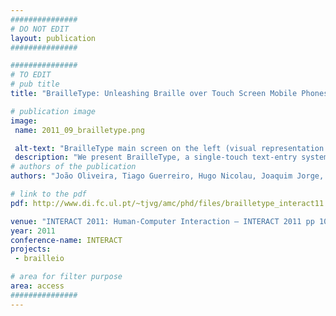 ```yaml
---
###############
# DO NOT EDIT
layout: publication
###############

###############
# TO EDIT
# pub title
title: "BrailleType: Unleashing Braille over Touch Screen Mobile Phones"

# publication image
image:
 name: 2011_09_brailletype.png

 alt-text: "BrailleType main screen on the left (visual representation of the six target zones was added for illustration). Middle screen shows the letter ‘r’ marked and ready to be accepted. The image on the right shows a user writing the letter ‘r’ with BrailleType."
 description: "We present BrailleType, a single-touch text-entry system for touch screen devices. BrailleType allows the blind user to enter text as if he was writing Braille using the traditional 6-dot matrix code. We performed a user study with fifteen blind subjects, to assess this method’s performance against Apple’s VoiceOver approach. BrailleType although slower, was significantly easier and less error prone" 
# authors of the publication
authors: "João Oliveira, Tiago Guerreiro, Hugo Nicolau, Joaquim Jorge, and Daniel Gonçalves"

# link to the pdf
pdf: http://www.di.fc.ul.pt/~tjvg/amc/phd/files/brailletype_interact11.pdf

venue: "INTERACT 2011: Human-Computer Interaction – INTERACT 2011 pp 100-107"
year: 2011
conference-name: INTERACT
projects:
 - brailleio

# area for filter purpose
area: access
###############
---
```

